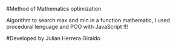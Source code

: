 #Method of Mathematics optimization

Algorithm to search max and min in a function mathematic, I used procedural lenguage and POO with JavaScript !!!

#Developed by
Julian Herrera Giraldo
